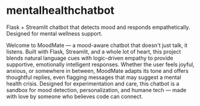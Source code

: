 # mentalhealthchatbot
Flask + Streamlit chatbot that detects mood and responds empathetically. Designed for mental wellness support.


Welcome to MoodMate — a mood-aware chatbot that doesn't just talk, it listens. Built with Flask, Streamlit, and a whole lot of heart, this project blends natural language cues with logic-driven empathy to provide supportive, emotionally intelligent responses. Whether the user feels joyful, anxious, or somewhere in between, MoodMate adapts its tone and offers thoughtful replies, even flagging messages that may suggest a mental health crisis.
Designed for experimentation and care, this chatbot is a sandbox for mood detection, personalization, and humane tech — made with love by someone who believes code can connect. 

